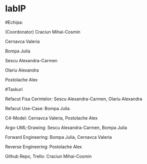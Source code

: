 # labIP

#Echipa:

(Coordonator) Craciun Mihai-Cosmin

Cernavca Valeria

Bompa Julia

Sescu Alexandra-Carmen

Olariu Alexandra

Postolache Alex

#Taskuri

Refacut Fisa Cerintelor: Sescu Alexandra-Carmen, Olariu Alexandra

Refacut Use-Case: Bompa Julia

C4-Model: Cernavca Valeria, Postolache Alex

Argo-UML-Drawing: Sescu Alexandra-Carmen, Bompa Julia

Forward Engineering: Bompa Julia, Cernavca Valeria

Reverse Engineering: Postolache Alex

Github Repo, Trello: Craciun Mihai-Cosmin